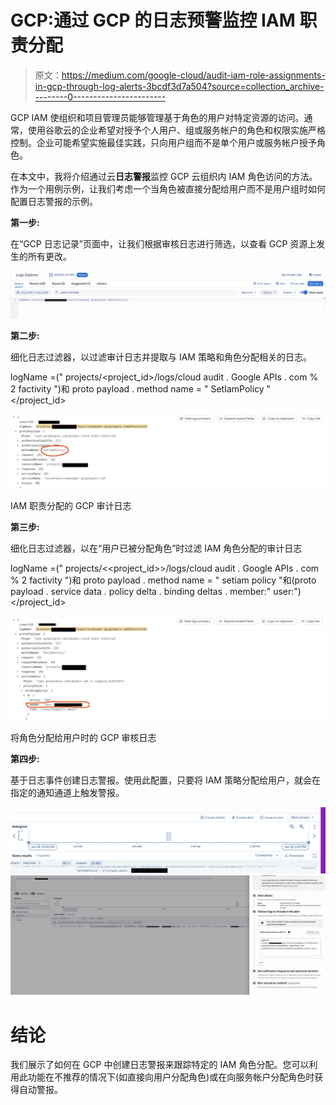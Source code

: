 # GCP:通过 GCP 的日志预警监控 IAM 职责分配

> 原文：<https://medium.com/google-cloud/audit-iam-role-assignments-in-gcp-through-log-alerts-3bcdf3d7a504?source=collection_archive---------0----------------------->

GCP IAM 使组织和项目管理员能够管理基于角色的用户对特定资源的访问。通常，使用谷歌云的企业希望对授予个人用户、组或服务帐户的角色和权限实施严格控制。企业可能希望实施最佳实践，只向用户组而不是单个用户或服务帐户授予角色。

在本文中，我将介绍通过云**日志警报**监控 GCP 云组织内 IAM 角色访问的方法。作为一个用例示例，让我们考虑一个当角色被直接分配给用户而不是用户组时如何配置日志警报的示例。

**第一步:**

在“GCP 日志记录”页面中，让我们根据审核日志进行筛选，以查看 GCP 资源上发生的所有更改。

![](img/b44f00f2f0055fe5cb4400e8d7967ac9.png)

**第二步:**

细化日志过滤器，以过滤审计日志并提取与 IAM 策略和角色分配相关的日志。

logName =(" projects/<project_id>/logs/cloud audit . Google APIs . com % 2 factivity ")和 proto payload . method name = " SetIamPolicy "</project_id>

![](img/da78b42a8fd3668ace79b2c40ae98444.png)

IAM 职责分配的 GCP 审计日志

**第三步:**

细化日志过滤器，以在“用户已被分配角色”时过滤 IAM 角色分配的审计日志

logName =(" projects/<<project_id>>/logs/cloud audit . Google APIs . com % 2 factivity ")和 proto payload . method name = " setiam policy "和(proto payload . service data . policy delta . binding deltas . member:" user:")</project_id>

![](img/71805c310d5d2f4ba854d627ffdf40b7.png)

将角色分配给用户时的 GCP 审核日志

**第四步:**

基于日志事件创建日志警报。使用此配置，只要将 IAM 策略分配给用户，就会在指定的通知通道上触发警报。

![](img/7e3c34e9c358d3a09777df20d3a32bc0.png)![](img/adf37729bc2de73b0be46d38f2352179.png)

# 结论

我们展示了如何在 GCP 中创建日志警报来跟踪特定的 IAM 角色分配。您可以利用此功能在不推荐的情况下(如直接向用户分配角色)或在向服务帐户分配角色时获得自动警报。